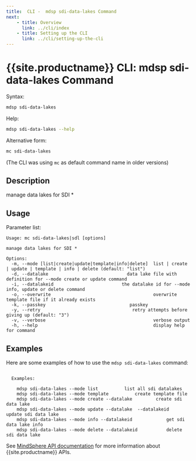 ```yaml
---
title:  CLI -  mdsp sdi-data-lakes Command
next:
    - title: Overview
      link: ../cli/index
    - title: Setting up the CLI
      link: ../cli/setting-up-the-cli
---
```


# {{site.productname}} CLI: mdsp sdi-data-lakes Command

Syntax:

```bash
mdsp sdi-data-lakes
```

Help:

```bash
mdsp sdi-data-lakes --help
```

Alternative form:

```bash
mc sdi-data-lakes
```

(The CLI was using `mc` as default command name in older versions)

## Description

manage data lakes for SDI *

## Usage

Parameter list:

```text
Usage: mc sdi-data-lakes|sdl [options]

manage data lakes for SDI *

Options:
  -m, --mode [list|create|update|template|info|delete]  list | create | update | template | info | delete (default: "list")
  -d, --datalake                              data lake file with definition for --mode create or update command
  -i, --datalakeid                          the datalake id for --mode info, update or delete command
  -o, --overwrite                                       overwrite template file if it already exists
  -k, --passkey                                passkey
  -y, --retry                                   retry attempts before giving up (default: "3")
  -v, --verbose                                         verbose output
  -h, --help                                            display help for command

```

## Examples

Here are some examples of how to use the `mdsp sdi-data-lakes` command:

```text

  Examples:

    mdsp sdi-data-lakes --mode list 		 list all sdi datalakes
    mdsp sdi-data-lakes --mode template 		 create template file
    mdsp sdi-data-lakes --mode create --datalake  		 create sdi data lake
    mdsp sdi-data-lakes --mode update --datalake  --datalakeid                                                                                		 update sdi data lake
    mdsp sdi-data-lakes --mode info --datalakeid    		 get sdi data lake info
    mdsp sdi-data-lakes --mode delete --datalakeid  		 delete sdi data lake

```

See [MindSphere API documentation](https://documentation.mindsphere.io/MindSphere/apis/index.html) for more information about {{site.productname}} APIs.

